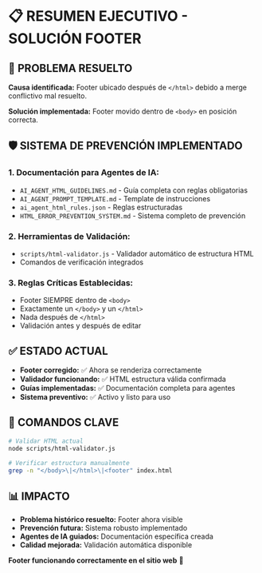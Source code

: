 # 📋 RESUMEN EJECUTIVO - SOLUCIÓN FOOTER

## 🎯 PROBLEMA RESUELTO

**Causa identificada:** Footer ubicado después de `</html>` debido a merge conflictivo mal resuelto.

**Solución implementada:** Footer movido dentro de `<body>` en posición correcta.

## 🛡️ SISTEMA DE PREVENCIÓN IMPLEMENTADO

### 1. **Documentación para Agentes de IA:**
- `AI_AGENT_HTML_GUIDELINES.md` - Guía completa con reglas obligatorias
- `AI_AGENT_PROMPT_TEMPLATE.md` - Template de instrucciones
- `ai_agent_html_rules.json` - Reglas estructuradas
- `HTML_ERROR_PREVENTION_SYSTEM.md` - Sistema completo de prevención

### 2. **Herramientas de Validación:**
- `scripts/html-validator.js` - Validador automático de estructura HTML
- Comandos de verificación integrados

### 3. **Reglas Críticas Establecidas:**
- Footer SIEMPRE dentro de `<body>`
- Exactamente un `</body>` y un `</html>`
- Nada después de `</html>`
- Validación antes y después de editar

## ✅ ESTADO ACTUAL

- **Footer corregido:** ✅ Ahora se renderiza correctamente
- **Validador funcionando:** ✅ HTML estructura válida confirmada  
- **Guías implementadas:** ✅ Documentación completa para agentes
- **Sistema preventivo:** ✅ Activo y listo para uso

## 🔧 COMANDOS CLAVE

```bash
# Validar HTML actual
node scripts/html-validator.js

# Verificar estructura manualmente  
grep -n "</body>\|</html>\|<footer" index.html
```

## 📊 IMPACTO

- **Problema histórico resuelto:** Footer ahora visible
- **Prevención futura:** Sistema robusto implementado
- **Agentes de IA guiados:** Documentación específica creada
- **Calidad mejorada:** Validación automática disponible

**Footer funcionando correctamente en el sitio web** 🎉
